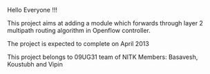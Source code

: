 Hello Everyone !!!

This project aims at adding a module which forwards through layer 2 multipath routing algorithm in Openflow controller.

The project is expected to complete on April 2013

This project belongs to 09UG31 team of NITK
Members: Basavesh, Koustubh and Vipin
